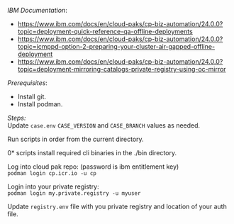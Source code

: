 *IBM Documentation*: 

- https://www.ibm.com/docs/en/cloud-paks/cp-biz-automation/24.0.0?topic=deployment-quick-reference-qa-offline-deployments
- https://www.ibm.com/docs/en/cloud-paks/cp-biz-automation/24.0.0?topic=icmppd-option-2-preparing-your-cluster-air-gapped-offline-deployment
- https://www.ibm.com/docs/en/cloud-paks/cp-biz-automation/24.0.0?topic=deployment-mirroring-catalogs-private-registry-using-oc-mirror

*Prerequisites*:
- Install git.
- Install podman.

*Steps:*<br/>
Update `case.env` `CASE_VERSION` and `CASE_BRANCH` values as needed.<br/>

Run scripts in order from the current directory.<br/>

0* scripts install required cli binaries in the ./bin directory.<br/>

Log into cloud pak repo: (password is ibm entitlement key)<br/>
`podman login cp.icr.io -u cp`

Login into your private registry:<br/>
`podman login my.private.registry -u myuser`

Update `registry.env` file with you private registry and location of your auth file.<br/>

